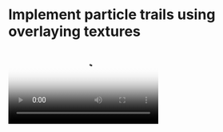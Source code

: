 # Implement particle trails using overlaying textures

<video controls="" preload="metadata" loop="true" style="max-width:100%" poster="https://static.kummerlaender.eu/media/computicle_trails_prototype.poster.jpg"><source src="https://static.kummerlaender.eu/media/computicle_trails_prototype.mp4" type="video/mp4"/></video>
